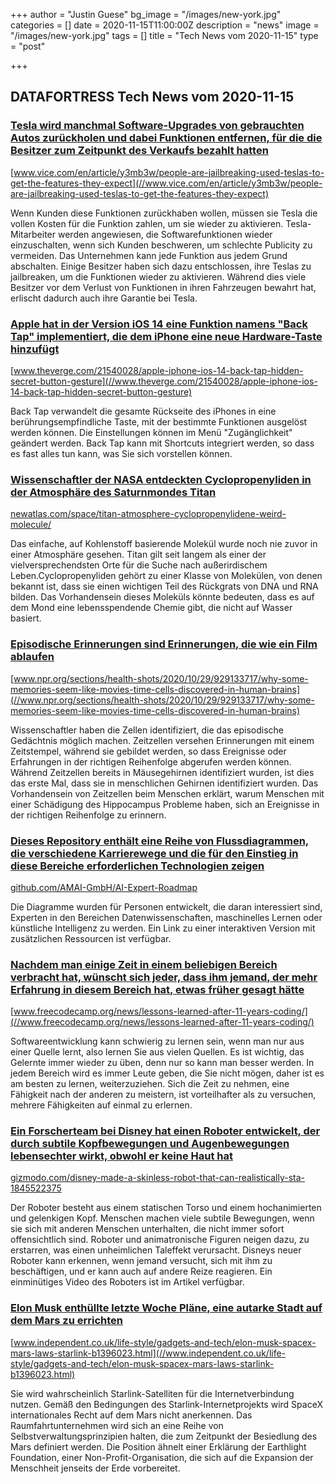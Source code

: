 +++
author = "Justin Guese"
bg_image = "/images/new-york.jpg"
categories = []
date = 2020-11-15T11:00:00Z
description = "news"
image = "/images/new-york.jpg"
tags = []
title = "Tech News vom 2020-11-15"
type = "post"

+++

        
## DATAFORTRESS Tech News vom 2020-11-15





### [Tesla wird manchmal Software-Upgrades von gebrauchten Autos zurückholen und dabei Funktionen entfernen, für die die Besitzer zum Zeitpunkt des Verkaufs bezahlt hatten](//www.vice.com/en/article/y3mb3w/people-are-jailbreaking-used-teslas-to-get-the-features-they-expect)


[www.vice.com/en/article/y3mb3w/people-are-jailbreaking-used-teslas-to-get-the-features-they-expect](//www.vice.com/en/article/y3mb3w/people-are-jailbreaking-used-teslas-to-get-the-features-they-expect)


Wenn Kunden diese Funktionen zurückhaben wollen, müssen sie Tesla die vollen Kosten für die Funktion zahlen, um sie wieder zu aktivieren. Tesla-Mitarbeiter werden angewiesen, die Softwarefunktionen wieder einzuschalten, wenn sich Kunden beschweren, um schlechte Publicity zu vermeiden. Das Unternehmen kann jede Funktion aus jedem Grund abschalten. Einige Besitzer haben sich dazu entschlossen, ihre Teslas zu jailbreaken, um die Funktionen wieder zu aktivieren. Während dies viele Besitzer vor dem Verlust von Funktionen in ihren Fahrzeugen bewahrt hat, erlischt dadurch auch ihre Garantie bei Tesla.


### [Apple hat in der Version iOS 14 eine Funktion namens "Back Tap" implementiert, die dem iPhone eine neue Hardware-Taste hinzufügt](//www.theverge.com/21540028/apple-iphone-ios-14-back-tap-hidden-secret-button-gesture)


[www.theverge.com/21540028/apple-iphone-ios-14-back-tap-hidden-secret-button-gesture](//www.theverge.com/21540028/apple-iphone-ios-14-back-tap-hidden-secret-button-gesture)


Back Tap verwandelt die gesamte Rückseite des iPhones in eine berührungsempfindliche Taste, mit der bestimmte Funktionen ausgelöst werden können. Die Einstellungen können im Menü "Zugänglichkeit" geändert werden. Back Tap kann mit Shortcuts integriert werden, so dass es fast alles tun kann, was Sie sich vorstellen können.


### [Wissenschaftler der NASA entdeckten Cyclopropenyliden in der Atmosphäre des Saturnmondes Titan](//newatlas.com/space/titan-atmosphere-cyclopropenylidene-weird-molecule/)


[newatlas.com/space/titan-atmosphere-cyclopropenylidene-weird-molecule/](//newatlas.com/space/titan-atmosphere-cyclopropenylidene-weird-molecule/)


Das einfache, auf Kohlenstoff basierende Molekül wurde noch nie zuvor in einer Atmosphäre gesehen. Titan gilt seit langem als einer der vielversprechendsten Orte für die Suche nach außerirdischem Leben.Cyclopropenyliden gehört zu einer Klasse von Molekülen, von denen bekannt ist, dass sie einen wichtigen Teil des Rückgrats von DNA und RNA bilden. Das Vorhandensein dieses Moleküls könnte bedeuten, dass es auf dem Mond eine lebensspendende Chemie gibt, die nicht auf Wasser basiert.


### [Episodische Erinnerungen sind Erinnerungen, die wie ein Film ablaufen](//www.npr.org/sections/health-shots/2020/10/29/929133717/why-some-memories-seem-like-movies-time-cells-discovered-in-human-brains)


[www.npr.org/sections/health-shots/2020/10/29/929133717/why-some-memories-seem-like-movies-time-cells-discovered-in-human-brains](//www.npr.org/sections/health-shots/2020/10/29/929133717/why-some-memories-seem-like-movies-time-cells-discovered-in-human-brains)


Wissenschaftler haben die Zellen identifiziert, die das episodische Gedächtnis möglich machen. Zeitzellen versehen Erinnerungen mit einem Zeitstempel, während sie gebildet werden, so dass Ereignisse oder Erfahrungen in der richtigen Reihenfolge abgerufen werden können. Während Zeitzellen bereits in Mäusegehirnen identifiziert wurden, ist dies das erste Mal, dass sie in menschlichen Gehirnen identifiziert wurden. Das Vorhandensein von Zeitzellen beim Menschen erklärt, warum Menschen mit einer Schädigung des Hippocampus Probleme haben, sich an Ereignisse in der richtigen Reihenfolge zu erinnern.


### [Dieses Repository enthält eine Reihe von Flussdiagrammen, die verschiedene Karrierewege und die für den Einstieg in diese Bereiche erforderlichen Technologien zeigen](//github.com/AMAI-GmbH/AI-Expert-Roadmap)


[github.com/AMAI-GmbH/AI-Expert-Roadmap](//github.com/AMAI-GmbH/AI-Expert-Roadmap)


Die Diagramme wurden für Personen entwickelt, die daran interessiert sind, Experten in den Bereichen Datenwissenschaften, maschinelles Lernen oder künstliche Intelligenz zu werden. Ein Link zu einer interaktiven Version mit zusätzlichen Ressourcen ist verfügbar.


### [Nachdem man einige Zeit in einem beliebigen Bereich verbracht hat, wünscht sich jeder, dass ihm jemand, der mehr Erfahrung in diesem Bereich hat, etwas früher gesagt hätte](//www.freecodecamp.org/news/lessons-learned-after-11-years-coding/)


[www.freecodecamp.org/news/lessons-learned-after-11-years-coding/](//www.freecodecamp.org/news/lessons-learned-after-11-years-coding/)


Softwareentwicklung kann schwierig zu lernen sein, wenn man nur aus einer Quelle lernt, also lernen Sie aus vielen Quellen. Es ist wichtig, das Gelernte immer wieder zu üben, denn nur so kann man besser werden. In jedem Bereich wird es immer Leute geben, die Sie nicht mögen, daher ist es am besten zu lernen, weiterzuziehen. Sich die Zeit zu nehmen, eine Fähigkeit nach der anderen zu meistern, ist vorteilhafter als zu versuchen, mehrere Fähigkeiten auf einmal zu erlernen.


### [Ein Forscherteam bei Disney hat einen Roboter entwickelt, der durch subtile Kopfbewegungen und Augenbewegungen lebensechter wirkt, obwohl er keine Haut hat](//gizmodo.com/disney-made-a-skinless-robot-that-can-realistically-sta-1845522375)


[gizmodo.com/disney-made-a-skinless-robot-that-can-realistically-sta-1845522375](//gizmodo.com/disney-made-a-skinless-robot-that-can-realistically-sta-1845522375)


Der Roboter besteht aus einem statischen Torso und einem hochanimierten und gelenkigen Kopf. Menschen machen viele subtile Bewegungen, wenn sie sich mit anderen Menschen unterhalten, die nicht immer sofort offensichtlich sind. Roboter und animatronische Figuren neigen dazu, zu erstarren, was einen unheimlichen Taleffekt verursacht. Disneys neuer Roboter kann erkennen, wenn jemand versucht, sich mit ihm zu beschäftigen, und er kann auch auf andere Reize reagieren. Ein einminütiges Video des Roboters ist im Artikel verfügbar.


### [Elon Musk enthüllte letzte Woche Pläne, eine autarke Stadt auf dem Mars zu errichten](//www.independent.co.uk/life-style/gadgets-and-tech/elon-musk-spacex-mars-laws-starlink-b1396023.html)


[www.independent.co.uk/life-style/gadgets-and-tech/elon-musk-spacex-mars-laws-starlink-b1396023.html](//www.independent.co.uk/life-style/gadgets-and-tech/elon-musk-spacex-mars-laws-starlink-b1396023.html)


Sie wird wahrscheinlich Starlink-Satelliten für die Internetverbindung nutzen. Gemäß den Bedingungen des Starlink-Internetprojekts wird SpaceX internationales Recht auf dem Mars nicht anerkennen. Das Raumfahrtunternehmen wird sich an eine Reihe von Selbstverwaltungsprinzipien halten, die zum Zeitpunkt der Besiedlung des Mars definiert werden. Die Position ähnelt einer Erklärung der Earthlight Foundation, einer Non-Profit-Organisation, die sich auf die Expansion der Menschheit jenseits der Erde vorbereitet.